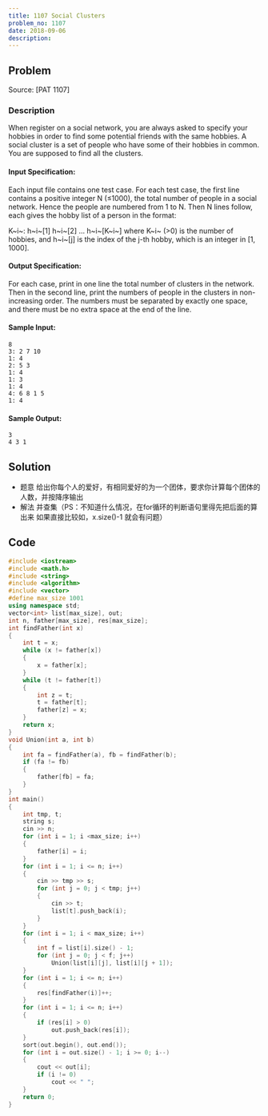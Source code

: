 ```yaml
---
title: 1107 Social Clusters
problem_no: 1107
date: 2018-09-06
description:
---
```


<!--more-->

## Problem

Source: [PAT 1107]

### Description

When register on a social network, you are always asked to specify your hobbies in order to find some potential friends
with the same hobbies. A social cluster is a set of people who have some of their hobbies in common. You are supposed to
find all the clusters.

#### Input Specification:

Each input file contains one test case. For each test case, the first line contains a positive integer N (≤1000), the
total number of people in a social network. Hence the people are numbered from 1 to N. Then N lines follow, each gives
the hobby list of a person in the format:

K~i~: h~i~[1] h~i~[2] ... h~i~[K~i~] where K~i~ (>0) is the number of hobbies, and h​~i~[j] is the index of the j-th
hobby, which is an integer in [1, 1000].

#### Output Specification:

For each case, print in one line the total number of clusters in the network. Then in the second line, print the numbers
of people in the clusters in non-increasing order. The numbers must be separated by exactly one space, and there must be
no extra space at the end of the line.

#### Sample Input:

```
8
3: 2 7 10
1: 4
2: 5 3
1: 4
1: 3
1: 4
4: 6 8 1 5
1: 4
```

#### Sample Output:

```
3
4 3 1
```

## Solution

- 题意 给出你每个人的爱好，有相同爱好的为一个团体，要求你计算每个团体的人数，并按降序输出
- 解法 并查集（PS：不知道什么情况，在for循环的判断语句里得先把后面的算出来 如果直接比较如，x.size()-1 就会有问题）

## Code




```cpp
#include <iostream>
#include <math.h>
#include <string>
#include <algorithm>
#include <vector>
#define max_size 1001
using namespace std;
vector<int> list[max_size], out;
int n, father[max_size], res[max_size];
int findFather(int x)
{
    int t = x;
    while (x != father[x])
    {
        x = father[x];
    }
    while (t != father[t])
    {
        int z = t;
        t = father[t];
        father[z] = x;
    }
    return x;
}
void Union(int a, int b)
{
    int fa = findFather(a), fb = findFather(b);
    if (fa != fb)
    {
        father[fb] = fa;
    }
}
int main()
{
    int tmp, t;
    string s;
    cin >> n;
    for (int i = 1; i <max_size; i++)
    {
        father[i] = i;
    }
    for (int i = 1; i <= n; i++)
    {
        cin >> tmp >> s;
        for (int j = 0; j < tmp; j++)
        {
            cin >> t;
            list[t].push_back(i);
        }
    }
    for (int i = 1; i < max_size; i++)
    {
        int f = list[i].size() - 1;
        for (int j = 0; j < f; j++)
            Union(list[i][j], list[i][j + 1]);
    }
    for (int i = 1; i <= n; i++)
    {
        res[findFather(i)]++;
    }
    for (int i = 1; i <= n; i++)
    {
        if (res[i] > 0)
            out.push_back(res[i]);
    }
    sort(out.begin(), out.end());
    for (int i = out.size() - 1; i >= 0; i--)
    {
        cout << out[i];
        if (i != 0)
            cout << " ";
    }
    return 0;
}
```
